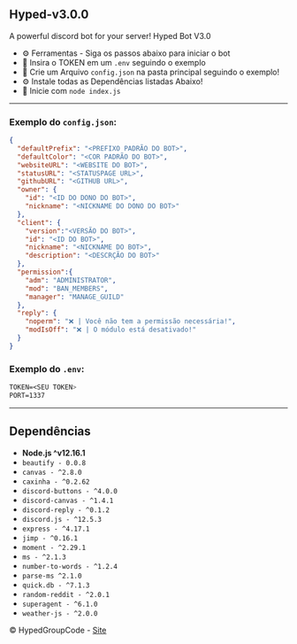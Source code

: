 ## Hyped-v3.0.0
A powerful discord bot for your server! Hyped Bot V3.0

* ⚙️ Ferramentas - Siga os passos abaixo para iniciar o bot
* 🌟 Insira o TOKEN em um `.env` seguindo o exemplo
* 📌 Crie um Arquivo `config.json` na pasta principal seguindo o exemplo!
* ⚙️ Instale todas as Dependências listadas Abaixo!
* 🌠 Inicie com `node index.js`

---

### Exemplo do `config.json`:
```json 
{
  "defaultPrefix": "<PREFIXO PADRÃO DO BOT>",
  "defaultColor": "<COR PADRÃO DO BOT>",
  "websiteURL": "<WEBSITE DO BOT>",
  "statusURL": "<STATUSPAGE URL>",
  "githubURL": "<GITHUB URL>",
  "owner": {
    "id": "<ID DO DONO DO BOT>",
    "nickname": "<NICKNAME DO DONO DO BOT>"
  },
  "client": {
    "version":"<VERSÃO DO BOT>",
    "id": "<ID DO BOT>",
    "nickname": "<NICKNAME DO BOT>",
    "description": "<DESCRÇÃO DO BOT>"
  },
  "permission":{
    "adm": "ADMINISTRATOR",
    "mod": "BAN_MEMBERS",
    "manager": "MANAGE_GUILD"
  },
  "reply": {
    "noperm": "❌ | Você não tem a permissão necessária!",
    "modIsOff": "❌ | O módulo está desativado!"
  }
}
```

### Exemplo do `.env`:
```css
TOKEN=<SEU TOKEN>
PORT=1337
```

---

## Dependências

* **Node.js ^v12.16.1**
* `beautify - 0.0.8`
* `canvas - ^2.8.0`
* `caxinha - ^0.2.62`
* `discord-buttons - ^4.0.0`
* `discord-canvas - ^1.4.1`
* `discord-reply - ^0.1.2`
* `discord.js - ^12.5.3`
* `express - ^4.17.1`
* `jimp - ^0.16.1`
* `moment - ^2.29.1`
* `ms - ^2.1.3`
* `number-to-words - ^1.2.4`
* `parse-ms ^2.1.0`
* `quick.db - ^7.1.3`
* `random-reddit - ^2.0.1`
* `superagent - ^6.1.0`
* `weather-js - ^2.0.0` 

© HypedGroupCode - [Site](https://www.hypeds.com/)